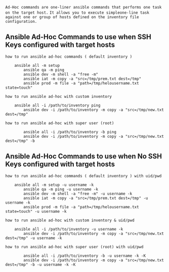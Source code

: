 `Ad-Hoc commands are one-liner ansible commands that performs one task on the target host.`
`It allows you to execute simpleone-line task against one or group of hosts defined on the inventory file configuration.`

## Ansible Ad-Hoc Commands to use when SSH Keys configured with target hosts

```
how to run ansible ad-hoc commands ( default inventory )

	ansible all -m setup
        ansible qa -m ping
        ansible dev -m shell -a "free -m"
        ansible iat -m copy -a "src=/tmp/prem.txt dest=/tmp"
        ansible prod -m file -a "path=/tmp/helousername.txt state=touch"

how to run ansible ad-hoc with custom inventory

	ansible all -i /path/to/inventory ping
        ansible dev -i /path/to/inventory -m copy -a "src=/tmp/new.txt dest=/tmp"

how to run ansible ad-hoc with super user (root)

        ansible all -i /path/to/inventory -b ping
        ansible dev -i /path/to/inventory -m copy -a "src=/tmp/new.txt dest=/tmp" -b
```

## Ansible Ad-Hoc Commands to use when No SSH Keys configured with target hosts

```
how to run ansible ad-hoc commands ( default inventory ) with uid/pwd

	ansible all -m setup -u username -k 
        ansible qa -m ping -u username -k
        ansible dev -m shell -a "free -m" -u username -k
        ansible iat -m copy -a "src=/tmp/prem.txt dest=/tmp" -u username -k 
        ansible prod -m file -a "path=/tmp/helousername.txt state=touch" -u username -k

how to run ansible ad-hoc with custom inventory & uid/pwd

	ansible all -i /path/to/inventory -u username -k
        ansible dev -i /path/to/inventory -m copy -a "src=/tmp/new.txt dest=/tmp" -u username -k

how to run ansible ad-hoc with super user (root) with uid/pwd

        ansible all -i /path/to/inventory -b -u username -k -K
        ansible dev -i /path/to/inventory -m copy -a "src=/tmp/new.txt dest=/tmp" -b -u username -k -K
```
